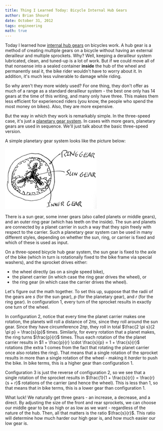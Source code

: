 ```yaml
---
title: Thing I Learned Today: Bicycle Internal Hub Gears
author: Brian Shourd
date: October 31, 2012
tags: engineering
math: true
---
```


Today I learned how [internal hub gears](http://sheldonbrown.com/internal-gears.html) on bicycles work. A hub gear is a method of creating multiple gears on a bicycle without having an external derailleur and multiple sprockets. Why? Well, keeping a derailleur system lubricated, clean, and tuned-up is a lot of work. But if we could move all of that nonsense into a sealed container **inside** the hub of the wheel and permanently seal it, the bike rider wouldn't have to worry about it. In addition, it's much less vulnerable to damage while riding.

So why aren't they more widely used? For one thing, they don't offer as much of a range as a standard derailleur system - the best one only has 14 gears at the time of this writing, and many only have three. This makes them less efficient for experienced riders (you know, the people who spend the most money on bikes). Also, they are more expensive.

But the way in which they work is remarkably simple. In the three-speed case, it's just a [planetary gear system](http://en.wikipedia.org/wiki/Epicyclic_gearing). In cases with more gears, planetary gears are used in sequence. We'll just talk about the basic three-speed version.

A simple planetary gear system looks like the picture below:

![Planetary Gears](images/planetary.jpg)

There is a sun gear, some inner gears (also called planets or middle gears), and an outer ring gear (which has teeth on the inside). The sun and planets are connected by a planet carrier in such a way that they spin freely with respect to the carrier. Such a planetary gear system can be used in many different styles, depending on whether the sun, ring, or carrier is fixed and which of these is used as input.

On a three-speed bicycle hub gear system, the sun gear is fixed to the axle of the bike (which in turn is rotationally fixed to the bike frame via special washers), and the sprocket drives either:

* the wheel directly (as on a single speed bike),
* the planet carrier (in which case the ring gear drives the wheel), or
* the ring gear (in which case the carrier drives the wheel).

Let's figure out the math together. To set this up, suppose that the radii of the gears are $s$ (for the sun gear), $p$ (for the planetary gear), and $r$ (for the ring gear). In configuration 1, every turn of the sprocket results in exactly one turn of the wheel.

In configuration 2, notice that every time the planet carrier makes one rotation, the planets will roll a distance of $2 \pi s$, since they roll around the sun gear. Since they have circumference $2 \pi p$, they roll in total $\frac{2 \pi s}{2 \pi p} = \frac{s}{p}$ times. Similarly, for every rotation that a planet makes, the ring turns $\frac{p}{r}$ times. Thus each rotation of the the planet carrier results in $1 + \frac{p}{r} \cdot \frac{s}{p} = 1 + \frac{s}{r}$ rotations (the extra 1 comes from the fact that rotating the planet carrier once also rotates the ring). That means that a single rotation of the sprocket results in more than a single rotation of the wheel - making it *harder* to push the bike. In bike terms, this is a higher gear than configuration 1.

Configuration 3 is just the reverse of configuration 2, so we see that a single rotation of the sprocket results in $\frac{1}{1 + \frac{s}{r}} = \frac{r}{s + r}$ rotations of the carrier (and hence the wheel). This is less than $1$, so that means that in bike terms, this is a lower gear than configuration 1.

What luck! We naturally get three gears - an increase, a decrease, and a direct. By adjusting the size of the front and rear sprockets, we can choose our middle gear to be as high or as low as we want - regardless of the nature of the hub. Then, all that matters is the ratio $\frac{s}{r}$. This ratio will determine how much harder our high gear is, and how much easier our low gear is.
